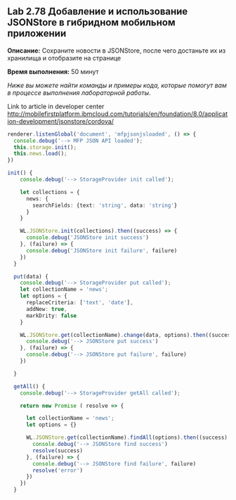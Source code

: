 ## Lab 2.78 Добавление и использование JSONStore в гибридном мобильном приложении

**Описание:** Сохраните новости в JSONStore, после чего достаньте их из хранилища и отобразите на странице

**Время выполнения:** 50 минут 

*Ниже вы можете найти команды и примеры кода, которые помогут вам в процессе выполнения лабораторной работы*. 

Link to article in developer center http://mobilefirstplatform.ibmcloud.com/tutorials/en/foundation/8.0/application-development/jsonstore/cordova/

```typescript
renderer.listenGlobal('document', 'mfpjsonjsloaded', () => {
  console.debug('--> MFP JSON API loaded');
  this.storage.init();
  this.news.load();
})
```

```typescript
init() {
    console.debug('--> StorageProvider init called');

    let collections = {
      news: {
        searchFields: {text: 'string', data: 'string'}
      }
    }

    WL.JSONStore.init(collections).then((success) => {
      console.debug('JSONStore init success')
    }, (failure) => {
      console.debug('JSONStore init failure', failure)
    })
  }

  put(data) {
    console.debug('--> StorageProvider put called');
    let collectionName = 'news';
    let options = {
      replaceCriteria: ['text', 'date'],
      addNew: true,
      markDrity: false
    }

    WL.JSONStore.get(collectionName).change(data, options).then((success) => {
      console.debug('--> JSONStore put success')
    }, (failure) => {
      console.debug('--> JSONStore put failure', failure)
    })

  }

  getAll() {
    console.debug('--> StorageProvider getAll called');

    return new Promise ( resolve => {

      let collectionName = 'news';
      let options = {}

      WL.JSONStore.get(collectionName).findAll(options).then((success) => {
        console.debug('--> JSONStore find success')
        resolve(success)
      }, (failure) => {
        console.debug('--> JSONStore find failure', failure)
        resolve('error')
      })
    })
  }

```
